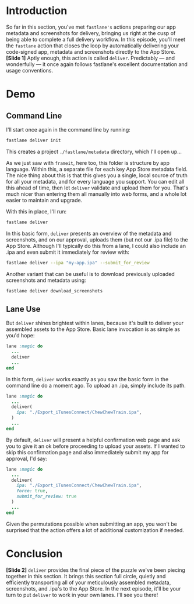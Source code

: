 # Introduction
So far in this section, you've met `fastlane's` actions preparing our app metadata and screenshots for delivery, bringing us right at the cusp of being able to complete a full delivery workflow.
In this episode, you'll meet the `fastlane` action that closes the loop by automatically delivering your code-signed app, metadata and screenshots directly to the App Store. 
**[Slide 1]** 
Aptly enough, this action is called `deliver`. Predictably — and wonderfully — it once again follows fastlane's excellent documentation and usage conventions.


# Demo
## Command Line
I'll start once again in the command line by running:
```bash
fastlane deliver init
```
This creates a project  `./fastlane/metadata` directory, which I'll open up…
<!-- Show folder in Finder -->
As we just saw with `frameit`, here too, this folder is structure by app language. Within this, a separate file for each key App Store metadata field. 
The nice thing about this is that this gives you a single, local source of truth for all your metadata, and for every language you support. You can edit all this ahead of time, then let `deliver` validate and upload them for you. That's much nicer than entering them all manually into web forms, and a whole lot easier to maintain and upgrade.


With this in place, I'll run:
```bash
fastlane deliver
```
In this basic form, `deliver` presents an overview of the metadata and screenshots, and on our approval, uploads them (but not our .ipa file) to the App Store. 
Although I'll typically do this from a lane, I could also include an .ipa and even submit it immediately for review with:
```bash
fastlane deliver --ipa "my-app.ipa" --submit_for_review
```
Another variant that can be useful is to download previously uploaded screenshots and metadata using:
```bash
fastlane deliver download_screenshots
```


## Lane Use
But `deliver` shines brightest within lanes, because it's built to deliver your assembled assets to the App Store. 
Basic lane invocation is as simple as you'd hope:
```ruby
lane :magic do
  ...
  deliver
  ...
end
```
In this form, `deliver` works exactly as you saw the basic form in the command line do a moment ago.
To upload an .ipa, simply include its path.
```ruby
lane :magic do
  ...   
  deliver(
    ipa: "./Export_iTunesConnect/ChewChewTrain.ipa",
  )
  ...
end
```
By default, `deliver` will present a helpful confirmation web page and ask you to give it an ok before proceeding to upload your assets. If I wanted to skip this confirmation page and also immediately submit my app for approval, I'd say:
```ruby
lane :magic do
  ...   
  deliver(
    ipa: "./Export_iTunesConnect/ChewChewTrain.ipa",
    force: true,
    submit_for_review: true    
  )
  ...
end
```
Given the permutations possible when submitting an app, you won't be surprised that the action offers a lot of additional customization if needed. 


# Conclusion
**[Slide 2]** 
`deliver` provides the final piece of the puzzle we've been piecing together in this section. It brings this section full circle, quietly and efficiently transporting all of your meticulously assembled metadata, screenshots, and .ipa's to the App Store. 
In the next episode, it'll be your turn to put `deliver` to work in your own lanes. I'll see you there!